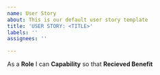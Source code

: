 ```yaml
---
name: User Story
about: This is our default user story template
title: 'USER STORY: <TITLE>'
labels: ''
assignees: ''

---
```


As a **Role** I can **Capability** so that **Recieved Benefit**

